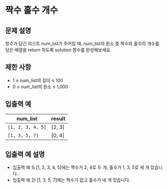 <h1>짝수 홀수 개수</h1>


<h2>문제 설명</h2>
정수가 담긴 리스트 num_list가 주어질 때, num_list의 원소 중 짝수와 홀수의 개수를 담은 배열을 return 하도록 solution 함수를 완성해보세요.


<h2>제한 사항</h2>


- 1 ≤ num_list의 길이 ≤ 100
- 0 ≤ num_list의 원소 ≤ 1,000


<h2>입출력 예</h2>

|num_list|result|
|---|---|
|`[1, 2, 3, 4, 5]`|[2, 3]|
|`[1, 3, 5, 7]`|[0, 4]|


<h2>입출력 예 설명</h2>


- 입출력 예 1) [1, 2, 3, 4, 5]에는 짝수가 2, 4로 두 개, 홀수가 1, 3, 5로 세 개 있습니다.
- 입출력 예 2) [1, 3, 5, 7]에는 짝수가 없고 홀수가 네 개 있습니다.
